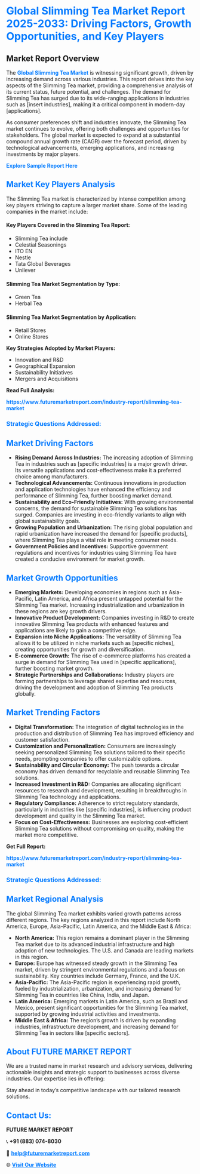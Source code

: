 <h1 style="color: #007BFF;">Global Slimming Tea Market Report 2025-2033: Driving Factors, Growth Opportunities, and Key Players</h1>

<section id="overview">
<h2>Market Report Overview</h2>
<p>The <a href="https://www.futuremarketreport.com/industry-report/slimming-tea-market" style="color: #007BFF; text-decoration: none;"><strong>Global Slimming Tea Market</strong></a> is witnessing significant growth, driven by increasing demand across various industries. This report delves into the key aspects of the Slimming Tea market, providing a comprehensive analysis of its current status, future potential, and challenges. The demand for Slimming Tea has surged due to its wide-ranging applications in industries such as [insert industries], making it a critical component in modern-day [applications].</p>
<p>As consumer preferences shift and industries innovate, the Slimming Tea market continues to evolve, offering both challenges and opportunities for stakeholders. The global market is expected to expand at a substantial compound annual growth rate (CAGR) over the forecast period, driven by technological advancements, emerging applications, and increasing investments by major players.</p>
</section>

<section id="overview">
<p><a href="https://www.futuremarketreport.com/request-sample/reportId=96784" style="color: #007BFF; text-decoration: none;"><strong>Explore Sample Report Here</strong></a></p>
</section>

<section id="key-players">
<h2 style="color: #007BFF;">Market Key Players Analysis</h2>
<p>The Slimming Tea market is characterized by intense competition among key players striving to capture a larger market share. Some of the leading companies in the market include:</p>
<h4>Key Players Covered in the Slimming Tea Report:</h4>
<ul><li>Slimming Tea include</li><li>Celestial Seasonings</li><li>ITO EN</li><li>Nestle</li><li>Tata Global Beverages</li><li>Unilever</li></ul>
<h4>Slimming Tea Market Segmentation by Type:</h4>
<ul><li>Green Tea</li><li>Herbal Tea</li></ul>

<h4>Slimming Tea Market Segmentation by Application:</h4>
<ul><li>Retail Stores</li><li>Online Stores</li></ul>
<p><strong>Key Strategies Adopted by Market Players:</strong></p>
<ul>
<li>Innovation and R&D</li>
<li>Geographical Expansion</li>
<li>Sustainability Initiatives</li>
<li>Mergers and Acquisitions</li>
</ul>
</section>

<section>
<p><strong>Read Full Analysis: </strong></p><a href="https://www.futuremarketreport.com/industry-report/slimming-tea-market" style="color: #007BFF; text-decoration: none;"><strong>https://www.futuremarketreport.com/industry-report/slimming-tea-market</strong></a>
<h3 style="color: #007BFF;">Strategic Questions Addressed:</h3>
</section>

<section id="driving-factors">
<h2 style="color: #007BFF;">Market Driving Factors</h2>
<ul>
<li><strong>Rising Demand Across Industries:</strong> The increasing adoption of Slimming Tea in industries such as [specific industries] is a major growth driver. Its versatile applications and cost-effectiveness make it a preferred choice among manufacturers.</li>
<li><strong>Technological Advancements:</strong> Continuous innovations in production and application technologies have enhanced the efficiency and performance of Slimming Tea, further boosting market demand.</li>
<li><strong>Sustainability and Eco-Friendly Initiatives:</strong> With growing environmental concerns, the demand for sustainable Slimming Tea solutions has surged. Companies are investing in eco-friendly variants to align with global sustainability goals.</li>
<li><strong>Growing Population and Urbanization:</strong> The rising global population and rapid urbanization have increased the demand for [specific products], where Slimming Tea plays a vital role in meeting consumer needs.</li>
<li><strong>Government Policies and Incentives:</strong> Supportive government regulations and incentives for industries using Slimming Tea have created a conducive environment for market growth.</li>
</ul>
</section>

<section id="growth-opportunities">
<h2 style="color: #007BFF;">Market Growth Opportunities</h2>
<ul>
<li><strong>Emerging Markets:</strong> Developing economies in regions such as Asia-Pacific, Latin America, and Africa present untapped potential for the Slimming Tea market. Increasing industrialization and urbanization in these regions are key growth drivers.</li>
<li><strong>Innovative Product Development:</strong> Companies investing in R&D to create innovative Slimming Tea products with enhanced features and applications are likely to gain a competitive edge.</li>
<li><strong>Expansion into Niche Applications:</strong> The versatility of Slimming Tea allows it to be utilized in niche markets such as [specific niches], creating opportunities for growth and diversification.</li>
<li><strong>E-commerce Growth:</strong> The rise of e-commerce platforms has created a surge in demand for Slimming Tea used in [specific applications], further boosting market growth.</li>
<li><strong>Strategic Partnerships and Collaborations:</strong> Industry players are forming partnerships to leverage shared expertise and resources, driving the development and adoption of Slimming Tea products globally.</li>
</ul>
</section>

<section id="trending-factors">
<h2 style="color: #007BFF;">Market Trending Factors</h2>
<ul>
<li><strong>Digital Transformation:</strong> The integration of digital technologies in the production and distribution of Slimming Tea has improved efficiency and customer satisfaction.</li>
<li><strong>Customization and Personalization:</strong> Consumers are increasingly seeking personalized Slimming Tea solutions tailored to their specific needs, prompting companies to offer customizable options.</li>
<li><strong>Sustainability and Circular Economy:</strong> The push towards a circular economy has driven demand for recyclable and reusable Slimming Tea solutions.</li>
<li><strong>Increased Investment in R&D:</strong> Companies are allocating significant resources to research and development, resulting in breakthroughs in Slimming Tea technology and applications.</li>
<li><strong>Regulatory Compliance:</strong> Adherence to strict regulatory standards, particularly in industries like [specific industries], is influencing product development and quality in the Slimming Tea market.</li>
<li><strong>Focus on Cost-Effectiveness:</strong> Businesses are exploring cost-efficient Slimming Tea solutions without compromising on quality, making the market more competitive.</li>
</ul>
</section>

<section>
<p><strong>Get Full Report: </strong></p><a href="https://www.futuremarketreport.com/industry-report/slimming-tea-market" style="color: #007BFF; text-decoration: none;"><strong>https://www.futuremarketreport.com/industry-report/slimming-tea-market</strong></a>
<h3 style="color: #007BFF;">Strategic Questions Addressed:</h3>
</section>


<section id="regional-analysis">
<h2 style="color: #007BFF;">Market Regional Analysis</h2>
<p>The global Slimming Tea market exhibits varied growth patterns across different regions. The key regions analyzed in this report include North America, Europe, Asia-Pacific, Latin America, and the Middle East & Africa:</p>
<ul>
<li><strong>North America:</strong> This region remains a dominant player in the Slimming Tea market due to its advanced industrial infrastructure and high adoption of new technologies. The U.S. and Canada are leading markets in this region.</li>
<li><strong>Europe:</strong> Europe has witnessed steady growth in the Slimming Tea market, driven by stringent environmental regulations and a focus on sustainability. Key countries include Germany, France, and the U.K.</li>
<li><strong>Asia-Pacific:</strong> The Asia-Pacific region is experiencing rapid growth, fueled by industrialization, urbanization, and increasing demand for Slimming Tea in countries like China, India, and Japan.</li>
<li><strong>Latin America:</strong> Emerging markets in Latin America, such as Brazil and Mexico, present significant opportunities for the Slimming Tea market, supported by growing industrial activities and investments.</li>
<li><strong>Middle East & Africa:</strong> The region’s growth is driven by expanding industries, infrastructure development, and increasing demand for Slimming Tea in sectors like [specific sectors].</li>
</ul>
</section>

<footer>
<h2 style="color: #007BFF;">About FUTURE MARKET REPORT</h2>
<p>We are a trusted name in market research and advisory services, delivering actionable insights and strategic support to businesses across diverse industries. Our expertise lies in offering:</p>

<p>Stay ahead in today’s competitive landscape with our tailored research solutions.</p>

<h2 style="color: #007BFF;">Contact Us:</h2>
<p><strong>FUTURE MARKET REPORT</strong></p>
<p>📞 <strong>+91 (883) 074-8030</strong></p>
<p>📧 <strong><a href="mailto:help@futuremarketreport.com" style="color: #007BFF;">help@futuremarketreport.com</a></strong></p>
<p>🌐 <strong><a href="https://www.futuremarketreport.com/" style="color: #007BFF;">Visit Our Website</a></strong></p>
</footer>